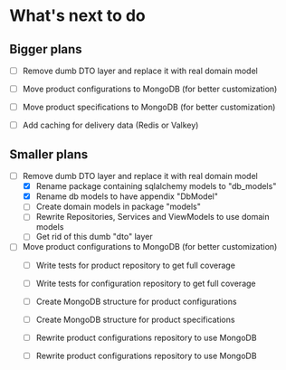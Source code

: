 # What's next to do

## Bigger plans
- [ ] Remove dumb DTO layer and replace it with real domain model
- [ ] Move product configurations to MongoDB (for better customization)
- [ ] Move product specifications to MongoDB (for better customization)
- [ ] Add caching for delivery data (Redis or Valkey)


## Smaller plans
- [ ] Remove dumb DTO layer and replace it with real domain model
    - [X] Rename package containing sqlalchemy models to "db_models"
    - [X] Rename db models to have appendix "DbModel"
    - [ ] Create domain models in package "models"
    - [ ] Rewrite Repositories, Services and ViewModels to use domain models
    - [ ] Get rid of this dumb "dto" layer

- [ ] Move product configurations to MongoDB (for better customization)
    - [ ] Write tests for product repository to get full coverage
    - [ ] Write tests for configuration repository to get full coverage
    - [ ] Create MongoDB structure for product configurations
    - [ ] Create MongoDB structure for product specifications
    - [ ] Rewrite product configurations repository to use MongoDB
    - [ ] Rewrite product configurations repository to use MongoDB


